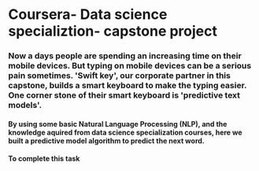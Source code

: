 # Coursera- Data science specializtion- capstone project

  ### Now a days people are spending an increasing time on their mobile devices. But typing on mobile devices can be a serious pain sometimes. 'Swift key', our corporate partner in this capstone,  builds a smart keyboard to make the typing easier. One corner stone of their smart keyboard is 'predictive text models'.
  #### By using some basic Natural Language Processing (NLP), and the knowledge aquired from data science specialization courses, here we built a predictive model algorithm to predict the next word.
  #### To complete this task   
  
  
  
  
